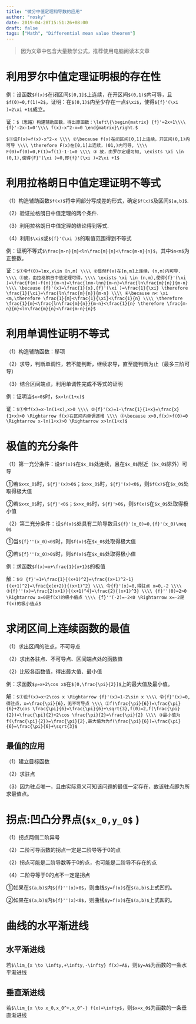 ```yaml
---
title: "微分中值定理和导数的应用"
author: "nosky"
date: 2019-04-28T15:51:26+08:00
draft: false
tags: ["Math", "Differential mean value theorem"]
---
```

> 因为文章中包含大量数学公式，推荐使用电脑阅读本文章

# 利用罗尔中值定理证明根的存在性

例：设函数`$f(x)$`在闭区间`$[0,1]$`上连续，在开区间`$(0,1)$`内可导，且`$f(0)=0,f(1)=2$`，证明：在`$(0,1)$`内至少存在一点`$\xi$`，使得`${f}'(\xi )=2\xi +1$`成立。

证：`$（思路）构建辅助函数，得出原函数：\left\{\begin{matrix} {f}'=2x+1\\\\ {f}'-2x-1=0'\\\\ f(x)-x^2-x=0 \end{matrix}\right.$`

`$①设F(x)=f(x)-x^2-x \\\\
②\because f(x)在闭区间[0,1]上连续，开区间(0,1)内可导 \\\\
 \therefore F(x)在[0,1]上连续，(01,)内可导, \\\\
 F(0)=f(0)=0,F(1)=f(1)-1-1=0 \\\\
 ③ 故，由罗尔定理可知, \exists \xi \in (0,1),使得{F}'(\xi )=0,即{f}'(\xi )=2\xi +1$`

# 利用拉格朗日中值定理证明不等式

（1）构造辅助函数`$f(x)$`将中间部分写成差的形式，确定`$f(x)$`及区间`$[a,b]$`.

（2）验证拉格朗日中值定理的两个条件.

（3）利用拉格朗日中值定理的结论得到等式.

（4）利用`$\xi$`或`${f}'(\xi )$`的取值范围得到不等式

例：证明不等式`$\frac{m-n}{m}<ln\frac{m}{n}<\frac{m-n}{n}$`，其中`$n<m$`为正整数。

证：`$①令f(0)=lnx,x\in [n,m] \\\\
      ②显然f(x)在[n,m]上连续，(n,m)内可导. \\\\
      ③故，由拉格朗日中值定理可得，\\\\
      \exists \xi \in (n,m),使得{f}'(\xi )=\frac{f(m)-f(n)}{m-n}=\frac{lnm-lnn}{m-n}=\frac{ln\frac{m}{n}}{m-n} \\\\
      \because {f}'(x)=\frac{1}{x},{f}'(\xi )=\frac{1}{\xi} \therefore \frac{1}{\xi}=\frac{ln\frac{m}{n}}{m-n} \\\\
      ④\because n< \xi <m,\therefore \frac{1}{m}<\frac{1}{\xi}<\frac{1}{n} \\\\
      \therefore \frac{1}{m}<\frac{ln\frac{m}{n}}{m-n}<\frac{1}{n} \therefore \frac{m-n}{m}<ln\frac{m}{n}<\frac{m-n}{n}$`

# 利用单调性证明不等式

（1）构造辅助函数：移项

（2）求导，判断单调性，若不能判断，继续求导，直至能判断为止（最多三阶可导）

（3）结合区间端点，利用单调性完成不等式的证明

例：证明当`$x>0$`时，`$x>ln(1+x)$`

证：`$①令f(x)=x-ln(1+x),x>0 \\\\
      ②{f}'(x)=1-\frac{1}{1+x}=\frac{x}{1+x}>0 \Rightarrow f(x)在区间内单调递增 \\\\
      ③\because x>0,f(x)>f(0)=0 \Rightarrow x-ln(1+x)>0 \Rightarrow x>ln(1+x)$`

# 极值的充分条件

（1）第一充分条件：设`$f(x)$`在`$x_0$`处连续，且在`$x_0$`附近（`$x_0$`除外）可导

①若`$x<x_0$`时，`${f}'(x)>0$`；`$x>x_0$`时，`${f}'(x)<0$`，则`$f(x)$`在`$x_0$`处取得极大值

②若`$x<x_0$`时，`${f}'<0$`；`$x>x_0$`时，`${f}'>0$`，则`$f(x)$`在`$x_0$`处取得极小值

（2）第二充分条件：设`$f(x)$`处具有二阶导数且`${f}'(x_0)=0,{f}'(x_0)\neq 0$`

①当`${f}''(x_0)<0$`时，则`$f(x)$`在`$x_0$`处取得极大值

②若`${f}''(x_0)>0$`时，则`$f(x)$`在`$x_0$`处取得极小值

例：求函数`$f(x)=x+\frac{1}{x+1}$`的极值

解：`$① {f}'=1+\frac{1}{(x+1)^2}=\frac{(x+1)^2-1}{(x+1)^2}=\frac{x(x+2)}{(x+1)^2} \\\\
     令{f}'(x)=0,得驻点 x=0,-2 \\\\
     ③{f}''(x)=\frac{2(x+1)}{(x+1)^4}=\frac{2}{(x+1)^3} \\\\
     {f}''(0)=2>0 \Rightarrow x=0是f(x)的极小值点 \\\\
     {f}''(-2)=-2<0 \Rightarrow x=-2是f(x)的极小值点$`

# 求闭区间上连续函数的最值

（1）求出区间的驻点，不可导点

（2）求出各驻点、不可导点、区间端点处的函数值

（2）比较各函数值，得出最大值、最小值

例：求函数`$y=x+2\cos x$`在`$[0,\frac{\pi}{2}]$`上的最大值及最小值。

解：`$①设f(x)=x+2\cos x \Rightarrow {f}'(x)=1-2\sin x \\\\
      令{f}'(x)=0,得驻点，x=\frac{\pi}{6}，无不可导点 \\\\
      ②f(\frac{\pi}{6})=\frac{\pi}{6}+2\cos \frac{\pi}{6}=\frac{\pi}{6}+\sqrt{3},f(0)=2,f(\frac{\pi}{2})=\frac{\pi}{2}+2\cos \frac{\pi}{2}=\frac{\pi}{2} \\\\
      ③最小值为f(\frac{\pi}{2})=\frac{\pi}{2},最大值为为f(\frac{\pi}{6})=\frac{\pi}{6}=\frac{\pi}{6}+\sqrt{3}$`

## 最值的应用

（1）建立目标函数

（2）求驻点

（3）因为驻点唯一，且由实际意义可知该问题的最值一定存在，故该驻点即为所求最值点。

# 拐点:凹凸分界点(`$x_0,y_0$` )

（1）拐点两侧二阶异号

（2）二阶可导函数的拐点一定是二阶导等于0的点

（2）拐点可能是二阶导数等于0的点，也可能是二阶导不存在的点

（4）二阶导等于0的点不一定是拐点

①如果在`$(a,b)$`内`${f}''(x)>0$`，则曲线`$y=f(x)$`在`$(a,b)$`上式凹的。

②如果在`$(a,b)$`内`${f}''(x)<0$`，则曲线`$y=f(x)$`在`$(a,b)$`上式凹的。

# 曲线的水平渐进线

## 水平渐进线

若`$\lim_{x \to \infty,+\infty,-\infty} f(x)=A$`，则`$y=A$`为函数的一条水平渐进线

## 垂直渐进线

若`$\lim_{x \to x_0,x_0^+,x_0^-} f(x)=\infty$`，则`$x=x_0$`为函数的一条垂直渐进线